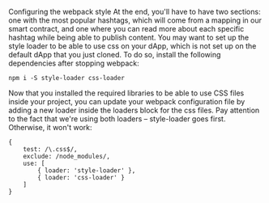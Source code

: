 Configuring the webpack style
At the end, you'll have to have two sections: one with the most popular hashtags, which will come from a mapping in our smart contract, and one where you can read more about each specific hashtag while being able to publish content. You may want to set up the style loader to be able to use css on your dApp, which is not set up on the default dApp that you just cloned. To do so, install the following dependencies after stopping webpack:

```
npm i -S style-loader css-loader
```

Now that you installed the required libraries to be able to use CSS files inside your project, you can update your webpack configuration file by adding a new loader inside the loaders block for the css files. Pay attention to the fact that we're using both loaders – style-loader goes first. Otherwise, it won't work:

```
{
    test: /\.css$/,
    exclude: /node_modules/,
    use: [
        { loader: 'style-loader' },
        { loader: 'css-loader' }
    ]
}
```
